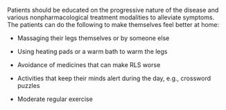Patients should be educated on the progressive nature of the disease and various nonpharmacological treatment modalities to alleviate symptoms. The patients can do the following to make themselves feel better at home:

- Massaging their legs themselves or by someone else

- Using heating pads or a warm bath to warm the legs

- Avoidance of medicines that can make RLS worse

- Activities that keep their minds alert during the day, e.g., crossword puzzles

- Moderate regular exercise